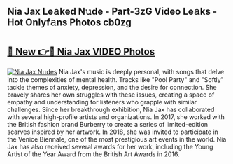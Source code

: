 ## Nia Jax Le𝚊ked N𝚞de - Part-3zG Video Le𝚊ks - Hot Onlyf𝚊ns Photos cb0zg

# <h2><a href="http://ab2121.deff.icu/?id=Nia+Jax">🔗 New 👉🔴 Nia Jax VIDEO Photos</a></h2>

[![Nia Jax N𝚞des](https://i.imgur.com/rIISA9y.gif)](http://ab2121.deff.icu/?id=Nia+Jax)
Nia Jax's music is deeply personal, with songs that delve into the complexities of mental health. Tracks like "Pool Party" and "Softly" tackle themes of anxiety, depression, and the desire for connection. She bravely shares her own struggles with these issues, creating a space of empathy and understanding for listeners who grapple with similar challenges. Since her breakthrough exhibition, Nia Jax has collaborated with several high-profile artists and organizations. In 2017, she worked with the British fashion brand Burberry to create a series of limited-edition scarves inspired by her artwork. In 2018, she was invited to participate in the Venice Biennale, one of the most prestigious art events in the world. Nia Jax has also received several awards for her work, including the Young Artist of the Year Award from the British Art Awards in 2016.

